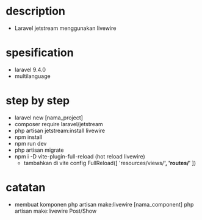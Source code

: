 # description
- Laravel jetstream menggunakan livewire

# spesification
- laravel 9.4.0
- multilanguage

# step by step
- laravel new [nama_project]
- composer require laravel/jetstream
- php artisan jetstream:install livewire
- npm install
- npm run dev
- php artisan migrate
- npm i -D vite-plugin-full-reload (hot reload livewire)
    + tambahkan di vite config
        FullReload([ 
            'resources/views/**', 
            'routes/**'
        ])

# catatan
- membuat komponen
    php artisan make:livewire [nama_component]
    php artisan make:livewire Post/Show